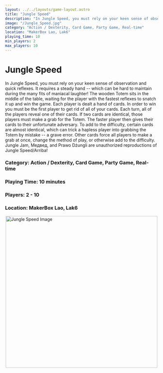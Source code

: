 ```yaml
---
layout: ../../layouts/game-layout.astro
title: "Jungle Speed"
description: "In Jungle Speed, you must rely on your keen sense of observation and quick reflexes."
image: "/Jungle_Speed.jpg"
category: "Action / Dexterity, Card Game, Party Game, Real-time"
location: "MakerBox Lao, Lak6"
playing_time: 10
min_players: 2
max_players: 10
---
```

# Jungle Speed

In Jungle Speed, you must rely on your keen sense of observation and quick reflexes. It requires a steady hand -- which can be hard to maintain during the many fits of maniacal laughter! The wooden Totem sits in the middle of the table, waiting for the player with the fastest reflexes to snatch it up and win the game.  Each player is dealt a hand of cards. In order to win you must be the first player to get rid of all of your cards. Each turn, all of the players reveal one of their cards. If two cards are identical, those players must make a grab for the Totem. The faster player then gives their cards to their unfortunate adversary.  To add to the difficulty, certain cards are almost identical, which can trick a hapless player into grabbing the Totem by mistake -- a grave error. Other cards force all players to make a grab at once, change the method of play, or otherwise add to the difficulty.  Jungle Jam, Медвед, and Prawo Dżungli are unauthorized reproductions of Jungle Speed/Arriba!  

### Category: Action / Dexterity, Card Game, Party Game, Real-time

### Playing Time: 10 minutes

### Players: 2 - 10

### Location: MakerBox Lao, Lak6

<img src="/Jungle_Speed.jpg" alt="Jungle Speed Image" width="500" style="display: block; margin: 0 auto">

    